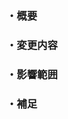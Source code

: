<!-- 必ずしもすべての項目を埋めなくてよい -->

### ・概要
<!-- 変更の目的 もしくは 関連する Issue 番号 -->

### ・変更内容
<!-- ビューの変更がある場合はスクショによる比較などがあるとわかりやすい -->

### ・影響範囲
<!-- この関数を変更したのでこの機能にも影響がある、など -->

### ・補足
<!-- レビューをする際に見てほしい点、ローカル環境で試す際の注意点、など -->